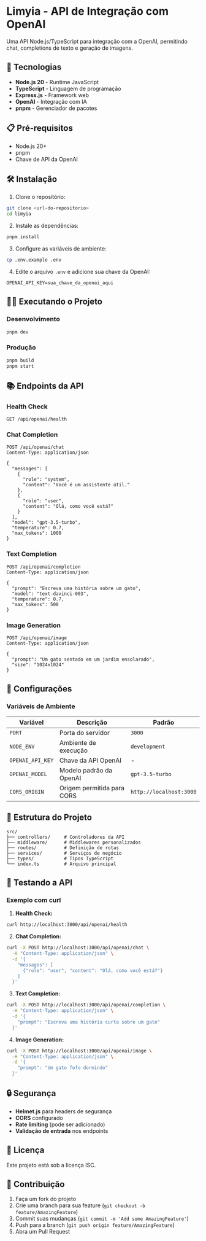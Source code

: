 # Limyia - API de Integração com OpenAI

Uma API Node.js/TypeScript para integração com a OpenAI, permitindo chat, completions de texto e geração de imagens.

## 🚀 Tecnologias

- **Node.js 20** - Runtime JavaScript
- **TypeScript** - Linguagem de programação
- **Express.js** - Framework web
- **OpenAI** - Integração com IA
- **pnpm** - Gerenciador de pacotes

## 📋 Pré-requisitos

- Node.js 20+
- pnpm
- Chave de API da OpenAI

## 🛠️ Instalação

1. Clone o repositório:

```bash
git clone <url-do-repositorio>
cd limyia
```

2. Instale as dependências:

```bash
pnpm install
```

3. Configure as variáveis de ambiente:

```bash
cp .env.example .env
```

4. Edite o arquivo `.env` e adicione sua chave da OpenAI:

```env
OPENAI_API_KEY=sua_chave_da_openai_aqui
```

## 🏃‍♂️ Executando o Projeto

### Desenvolvimento

```bash
pnpm dev
```

### Produção

```bash
pnpm build
pnpm start
```

## 📚 Endpoints da API

### Health Check

```http
GET /api/openai/health
```

### Chat Completion

```http
POST /api/openai/chat
Content-Type: application/json

{
  "messages": [
    {
      "role": "system",
      "content": "Você é um assistente útil."
    },
    {
      "role": "user",
      "content": "Olá, como você está?"
    }
  ],
  "model": "gpt-3.5-turbo",
  "temperature": 0.7,
  "max_tokens": 1000
}
```

### Text Completion

```http
POST /api/openai/completion
Content-Type: application/json

{
  "prompt": "Escreva uma história sobre um gato",
  "model": "text-davinci-003",
  "temperature": 0.7,
  "max_tokens": 500
}
```

### Image Generation

```http
POST /api/openai/image
Content-Type: application/json

{
  "prompt": "Um gato sentado em um jardim ensolarado",
  "size": "1024x1024"
}
```

## 🔧 Configurações

### Variáveis de Ambiente

| Variável         | Descrição                  | Padrão                  |
| ---------------- | -------------------------- | ----------------------- |
| `PORT`           | Porta do servidor          | `3000`                  |
| `NODE_ENV`       | Ambiente de execução       | `development`           |
| `OPENAI_API_KEY` | Chave da API OpenAI        | -                       |
| `OPENAI_MODEL`   | Modelo padrão da OpenAI    | `gpt-3.5-turbo`         |
| `CORS_ORIGIN`    | Origem permitida para CORS | `http://localhost:3000` |

## 📁 Estrutura do Projeto

```
src/
├── controllers/     # Controladores da API
├── middleware/      # Middlewares personalizados
├── routes/          # Definição de rotas
├── services/        # Serviços de negócio
├── types/           # Tipos TypeScript
└── index.ts         # Arquivo principal
```

## 🧪 Testando a API

### Exemplo com curl

1. **Health Check:**

```bash
curl http://localhost:3000/api/openai/health
```

2. **Chat Completion:**

```bash
curl -X POST http://localhost:3000/api/openai/chat \
  -H "Content-Type: application/json" \
  -d '{
    "messages": [
      {"role": "user", "content": "Olá, como você está?"}
    ]
  }'
```

3. **Text Completion:**

```bash
curl -X POST http://localhost:3000/api/openai/completion \
  -H "Content-Type: application/json" \
  -d '{
    "prompt": "Escreva uma história curta sobre um gato"
  }'
```

4. **Image Generation:**

```bash
curl -X POST http://localhost:3000/api/openai/image \
  -H "Content-Type: application/json" \
  -d '{
    "prompt": "Um gato fofo dormindo"
  }'
```

## 🔒 Segurança

- **Helmet.js** para headers de segurança
- **CORS** configurado
- **Rate limiting** (pode ser adicionado)
- **Validação de entrada** nos endpoints

## 📝 Licença

Este projeto está sob a licença ISC.

## 🤝 Contribuição

1. Faça um fork do projeto
2. Crie uma branch para sua feature (`git checkout -b feature/AmazingFeature`)
3. Commit suas mudanças (`git commit -m 'Add some AmazingFeature'`)
4. Push para a branch (`git push origin feature/AmazingFeature`)
5. Abra um Pull Request
